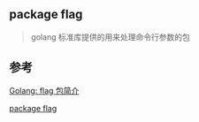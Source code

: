 ## package flag

> golang 标准库提供的用来处理命令行参数的包















## 参考

[Golang: flag 包简介](https://www.cnblogs.com/sparkdev/p/10812422.html)

[package flag](https://studygolang.com/pkgdoc)